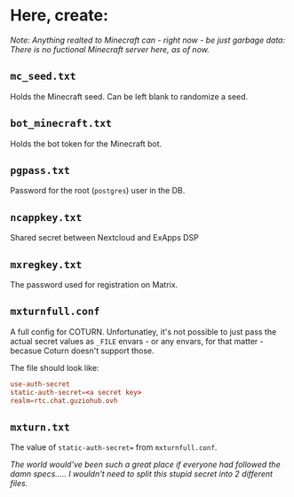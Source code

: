 # Here, create:
*Note: Anything realted to Minecraft can - right now - be just garbage data: There is no fuctional Minecraft server here, as of now.*

## `mc_seed.txt`
Holds the Minecraft seed. Can be left blank to randomize a seed.

## `bot_minecraft.txt`
Holds the bot token for the Minecraft bot.

## `pgpass.txt`
Password for the root (`postgres`) user in the DB.

## `ncappkey.txt`
Shared secret between Nextcloud and ExApps DSP

## `mxregkey.txt`
The password used for registration on Matrix.

## `mxturnfull.conf`
A full config for COTURN. Unfortunatley, it's not possible to just pass the actual secret values as `_FILE` envars - or any envars, for that matter - becasue Coturn doesn't support those.

The file should look like:
```conf
use-auth-secret
static-auth-secret=<a secret key>
realm=rtc.chat.guziohub.ovh
```

## `mxturn.txt`
The value of `static-auth-secret=` from `mxturnfull.conf`.

*The world would've been such a great place if everyone had followed the damn specs..... I wouldn't need to split this stupid secret into 2 different files.*